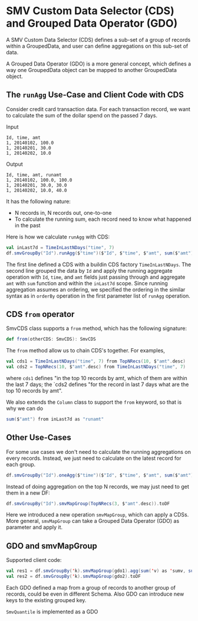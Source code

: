 # SMV Custom Data Selector (CDS) and Grouped Data Operator (GDO)

A SMV Custom Data Selector (CDS) defines a sub-set of a group of records within a GroupedData, 
and user can define aggregations on this sub-set of data. 

A Grouped Data Operator (GDO) is a more general concept, which defines a way one GroupedData 
object can be mapped to another GroupedData object. 

## The `runAgg` Use-Case and Client Code with CDS

Consider credit card transaction data. For each transaction record, we want to calculate the sum of the 
dollar spend on the passed 7 days.

Input
```
Id, time, amt
1, 20140102, 100.0
1, 20140201, 30.0
1, 20140202, 10.0
```

Output
```
Id, time, amt, runamt
1, 20140102, 100.0, 100.0
1, 20140201, 30.0, 30.0
1, 20140202, 10.0, 40.0
```

It has the following nature:

* N records in, N records out, one-to-one
* To calculate the running sum, each record need to know what happened in the
past 

Here is how we calculate `runAgg` with CDS:
```scala
val inLast7d = TimeInLastNDays("time", 7)
df.smvGroupBy("Id").runAgg($"time")($"Id", $"time", $"amt", sum($"amt") from inLast7d as "runamt")
```

The first line defined a CDS with a buildin CDS factory `TimeInLastNDays`. The second 
line grouped the data by `Id` and apply the running aggregate operation with 
`Id`, `time`, and `amt` fields just passing through and aggregate `amt` with `sum` 
function and within the `inLast7d` scope. Since running aggregation assumes an ordering, we specified 
the ordering in the similar syntax as in `orderBy` operation in the first parameter list of `runAgg`
operation.

## CDS `from` operator

SmvCDS class supports a `from` method, which has the following signature:
```scala
def from(otherCDS: SmvCDS): SmvCDS
```

The `from` method allow us to chain CDS's together. For examples,
```scala
val cds1 = TimeInLastNDays("time", 7) from TopNRecs(10, $"amt".desc)
val cds2 = TopNRecs(10, $"amt".desc) from TimeInLastNDays("time", 7)
```
where `cds1` defines "in the top 10 records by amt, which of them are within the last 7 
days; the `cds2  defines "for the record in last 7 days what are the top 10 records by amt".

We also extends the `Column` class to support the `from` keyword, so that is why 
we can do 
```scala
sum($"amt") from inLast7d as "runamt"
```

## Other Use-Cases
For some use cases we don't need to calculate the running aggregations on every records. Instead, we 
just need to calculate on the latest record for each group.

```scala
df.smvGroupBy("Id").oneAgg($"time")($"Id", $"time", $"amt", sum($"amt") from inLast7d as "amt7d")
```

Instead of doing aggregation on the top N records, we may just need to get them in a new DF:

```scala
df.smvGroupBy("Id").smvMapGroup(TopNRecs(3, $"amt".desc)).toDF
```
Here we introduced a new operation `smvMapGroup`, which can apply a CDSs. More general, `smvMapGroup` can take 
a Grouped Data Operator (GDO) as parameter and apply it.

## GDO and smvMapGroup
Supported client code:
```scala
val res1 = df.smvGroupBy('k).smvMapGroup(gdo1).agg(sum('v) as 'sumv, sum('v2) as 'sumv2)
val res2 = df.smvGroupBy('k).smvMapGroup(gdo2).toDF
```

Each GDO defined a map from a group of records to another group of records, could be even in different Schema. Also GDO can introduce 
new keys to the existing grouped key. 

`SmvQuantile` is implemented as a GDO

